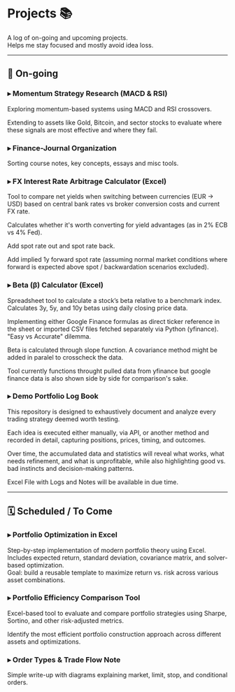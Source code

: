 # Projects 📚

A log of on-going and upcoming projects.  
Helps me stay focused and mostly avoid idea loss.

---

## 🔄 On-going

### ▸ Momentum Strategy Research (MACD & RSI)  
Exploring momentum-based systems using MACD and RSI crossovers.  

Extending to assets like Gold, Bitcoin, and sector stocks to evaluate where these signals are most effective and where they fail.

### ▸ Finance-Journal Organization  
Sorting course notes, key concepts, essays and misc tools.  

### ▸ FX Interest Rate Arbitrage Calculator (Excel)  
Tool to compare net yields when switching between currencies (EUR → USD) based on central bank rates vs broker conversion costs and current FX rate.  

Calculates whether it's worth converting for yield advantages (as in 2% ECB vs 4% Fed).  

Add spot rate out and spot rate back.  

Add implied 1y forward spot rate (assuming normal market conditions where forward is expected above spot / backwardation scenarios excluded).  

### ▸ Beta (β) Calculator (Excel)  
Spreadsheet tool to calculate a stock’s beta relative to a benchmark index. Calculates 3y, 5y, and 10y betas using daily closing price data.

Implementing either Google Finance formulas as direct ticker reference in the sheet or imported CSV files fetched separately via Python (yfinance). "Easy vs Accurate" dilemma. 

Beta is calculated through slope function. A covariance method might be added in paralel to crosscheck the data.  

Tool currently functions throught pulled data from yfinance but google finance data is also shown side by side for comparison's sake.

### ▸ Demo Portfolio Log Book 
This repository is designed to exhaustively document and analyze every trading strategy deemed worth testing.  

Each idea is executed either manually, via API, or another method and recorded in detail, capturing positions, prices, timing, and outcomes.  

Over time, the accumulated data and statistics will reveal what works, what needs refinement, and what is unprofitable, while also highlighting good vs. bad instincts and decision-making patterns.  

Excel File with Logs and Notes will be available in due time.
  
---

## 🗓️ Scheduled / To Come

### ▸ Portfolio Optimization in Excel  
Step-by-step implementation of modern portfolio theory using Excel.  
Includes expected return, standard deviation, covariance matrix, and solver-based optimization.  
Goal: build a reusable template to maximize return vs. risk across various asset combinations.

### ▸ Portfolio Efficiency Comparison Tool  
Excel-based tool to evaluate and compare portfolio strategies using Sharpe, Sortino, and other risk-adjusted metrics.  

Identify the most efficient portfolio construction approach across different assets and optimizations.

### ▸ Order Types & Trade Flow Note  
Simple write-up with diagrams explaining market, limit, stop, and conditional orders.
